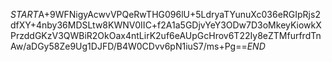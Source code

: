 $START$A+9WFNigyAcwvVPQeRwTHG096lU+5LdryaTYunuXc036eRGIpRjs2dfXY+4nby36MDSLtw8KWNV0IIC+f2A1a5GDjvYeY3ODw7D3oMkeyKiowkXPrzddGKzV3QWBiR2OkOax4ntLirK2uf6eAUpGcHrov6T22Iy8eZTMfurfrdTnAw/aDGy58Ze9Ug1DJFD/B4W0CDvv6pN1iuS7/ms+Pg==$END$
